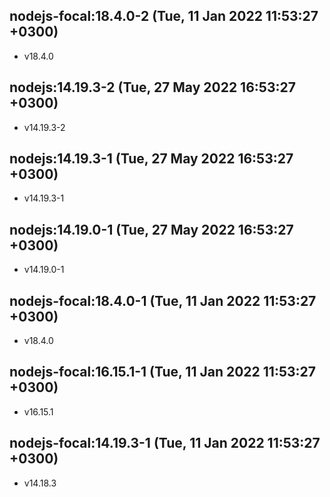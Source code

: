 ## nodejs-focal:18.4.0-2 (Tue, 11 Jan 2022 11:53:27 +0300)

* v18.4.0

## nodejs:14.19.3-2 (Tue, 27 May 2022 16:53:27 +0300)

* v14.19.3-2

## nodejs:14.19.3-1 (Tue, 27 May 2022 16:53:27 +0300)

* v14.19.3-1

## nodejs:14.19.0-1 (Tue, 27 May 2022 16:53:27 +0300)

* v14.19.0-1

## nodejs-focal:18.4.0-1 (Tue, 11 Jan 2022 11:53:27 +0300)

  * v18.4.0

## nodejs-focal:16.15.1-1 (Tue, 11 Jan 2022 11:53:27 +0300)

  * v16.15.1

## nodejs-focal:14.19.3-1 (Tue, 11 Jan 2022 11:53:27 +0300)

  * v14.18.3


